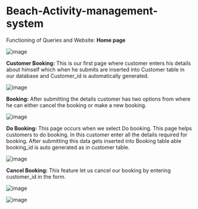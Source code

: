 # Beach-Activity-management-system

Functioning of Queries and Website:
**Home page**

![image](https://github.com/Nipun412/Beach-Activity-management-system/assets/123533376/5d7ecc66-79c2-446c-a1cf-249efeea0ecf)


**Customer Booking:**
This is our first page where customer enters his details about himself which when he submits are inserted into Customer table in our database and Customer_id is automatically generated.

![image](https://github.com/Nipun412/Beach-Activity-management-system/assets/123533376/65ad181f-49d8-4956-b08b-67dc51dd24d2)


**Booking:**
After submitting the details customer has two options from where he can either cancel the booking or make a new booking.

![image](https://github.com/Nipun412/Beach-Activity-management-system/assets/123533376/26acb8f8-4973-4ba0-8a57-4249a53c1ae4)


**Do Booking:**
This page occurs when we select Do booking. This page helps customers to do booking. In this customer enter all the details required for booking. After submitting this data gets inserted into Booking table able booking_id is auto generated as in customer table.

![image](https://github.com/Nipun412/Beach-Activity-management-system/assets/123533376/f52901bc-332f-4384-8db5-b60339e5a75c)


**Cancel Booking:**
This feature let us cancel our booking by entering customer_id in the form.

![image](https://github.com/Nipun412/Beach-Activity-management-system/assets/123533376/7598d642-d970-4959-b736-488921be0389)

![image](https://github.com/Nipun412/Beach-Activity-management-system/assets/123533376/9baf07d3-6bea-436d-ac78-6a8b683b36f0)
